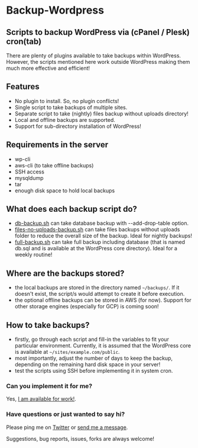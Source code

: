 Backup-Wordpress
================

Scripts to backup WordPress via (cPanel / Plesk) cron(tab)
----------------------------------------------------------

There are plenty of plugins available to take backups within WordPress. However, the scripts mentioned here work outside WordPress making them much more effective and efficient!

## Features

- No plugin to install. So, no plugin conflicts!
- Single script to take backups of multiple sites.
- Separate script to take (nightly) files backup without uploads directory!
- Local and offline backups are supported.
- Support for sub-directory installation of WordPress!

## Requirements in the server

- wp-cli
- aws-cli (to take offline backups)
- SSH access
- mysqldump
- tar
- enough disk space to hold local backups

## What does each backup script do?

- [db-backup.sh](https://github.com/pothi/backup-wordpress/blob/master/db-backup.sh) can take database backup with --add-drop-table option.
- [files-no-uploads-backup.sh](https://github.com/pothi/backup-wordpress/blob/master/files-no-uploads-backup.sh) can take files backups without uploads folder to reduce the overall size of the backup. Ideal for nightly backups!
- [full-backup.sh](https://github.com/pothi/backup-wordpress/blob/master/full-backup.sh) can take full backup including database (that is named db.sql and is available at the WordPress core directory). Ideal for a weekly routine!

## Where are the backups stored?

- the local backups are stored in the directory named `~/backups/`. If it doesn't exist, the script/s would attempt to create it before execution.
- the optional offline backups can be stored in AWS (for now). Support for other storage engines (especially for GCP) is coming soon!

## How to take backups?

- firstly, go through each script and fill-in the variables to fit your particular environment. Currently, it is assumed that the WordPress core is available at `~/sites/example.com/public`.
- most importantly, adjust the number of days to keep the backup, depending on the remaining hard disk space in your server!
- test the scripts using SSH before implementing it in system cron.

### Can you implement it for me?

Yes, [I am available for work!](https://www.tinywp.in/contact/).

### Have questions or just wanted to say hi?

Please ping me on [Twitter](https://twitter.com/pothi]) or [send me a message](https://www.tinywp.in/contact/).

Suggestions, bug reports, issues, forks are always welcome!
